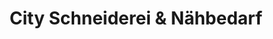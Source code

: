 ---
title: "City Schneiderei & Nähbedarf"
url: /bonn/city-schneiderei-und-naehbedarf/
shop: Schneiderei
---
